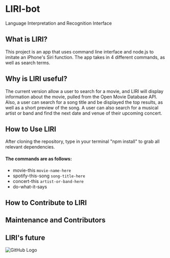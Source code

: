 # LIRI-bot

Language Interpretation and Recognition Interface

## What is LIRI?

This project is an app that uses command line interface and node.js to imitate an iPhone's Siri function. The app takes in 4 different commands, as well as search terms. 

## Why is LIRI useful?

The current version allow a user to search for a movie, and LIRI will display information about the movie, pulled from the Open Movie Database API. Also, a user can search for a song title and be displayed the top results, as well as a short preview of the song. A user can also search for a musical artist or band and find the next date and venue of their upcoming concert.

## How to Use LIRI

After cloning the repository, type in your terminal "npm install" to grab all relevant dependencies.

#### The commands are as follows: 
* movie-this `movie-name-here`
* spotify-this-song `song-title-here`
* concert-this `artist-or-band-here`
* do-what-it-says

## How to Contribute to LIRI

## Maintenance and Contributors

## LIRI's future



![GitHub Logo](/images/1.png)
